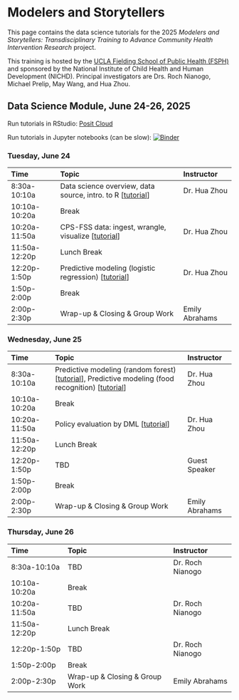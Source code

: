# Modelers and Storytellers

This page contains the data science tutorials for the 2025 *Modelers and Storytellers: Transdisciplinary Training to Advance Community Health Intervention Research* project.

This training is hosted by the [UCLA Fielding School of Public Health (FSPH)](https://ph.ucla.edu/) and sponsored by the National Institute of Child Health and Human Development (NICHD). Principal investigators are Drs. Roch Nianogo, Michael Prelip, May Wang, and Hua Zhou.

## Data Science Module, June 24-26, 2025

Run tutorials in RStudio: [Posit Cloud](https://posit.cloud/spaces/663650/join?access_code=XXZ_idAZxOIejKiar026U8x1hzvUb2FeKZMkOvz8)

Run tutorials in Jupyter notebooks (can be slow): [![Binder](https://mybinder.org/badge_logo.svg)](https://mybinder.org/v2/gh/NIH-R25-ModelersAndStoryTellers/binder-sandbox.git/main?urlpath=git-pull?repo=https://github.com/NIH-R25-ModelersAndStoryTellers/2025.git)

### Tuesday, June 24

| Time          | Topic            | Instructor          |
|:----------------------|:------------------------|:------------------------|
| 8:30a-10:10a  | Data science overview, data source, intro. to R \[[tutorial](https://nih-r25-modelersandstorytellers.github.io/2025/data-science-tutorials/01-dsintro/dsintro.html)\] | Dr. Hua Zhou |
| 10:10a-10:20a | Break  |                     |
| 10:20a-11:50a | CPS-FSS data: ingest, wrangle, visualize \[[tutorial](https://nih-r25-modelersandstorytellers.github.io/2025/data-science-tutorials/02-wrangle/wrangle.html)\] | Dr. Hua Zhou |
| 11:50a-12:20p  | Lunch Break  |                     |
| 12:20p-1:50p   | Predictive modeling (logistic regression) \[[tutorial](https://nih-r25-modelersandstorytellers.github.io/2025/data-science-tutorials/03-logit/logit.html)\]  | Dr. Hua Zhou |
| 1:50p-2:00p   | Break |  |
| 2:00p-2:30p   | Wrap-up & Closing & Group Work | Emily Abrahams |

### Wednesday, June 25

| Time          | Topic            | Instructor          |
|:----------------------|:------------------------|:------------------------|
| 8:30a-10:10a  | Predictive modeling (random forest) \[[tutorial](https://nih-r25-modelersandstorytellers.github.io/2025/data-science-tutorials/04-rf/rf.html)\], Predictive modeling (food recognition) \[[tutorial](https://nih-r25-modelersandstorytellers.github.io/2025/data-science-tutorials/07-foodimg/foodimg.html)\] | Dr. Hua Zhou |
| 10:10a-10:20a | Break  |                     |
| 10:20a-11:50a | Policy evaluation by DML \[[tutorial](https://nih-r25-modelersandstorytellers.github.io/2025/data-science-tutorials/05-dml/dml.html)\] | Dr. Hua Zhou |
| 11:50a-12:20p  | Lunch Break  |                     |
| 12:20p-1:50p   | TBD  | Guest Speaker |
| 1:50p-2:00p   | Break |  |
| 2:00p-2:30p   | Wrap-up & Closing & Group Work | Emily Abrahams |

### Thursday, June 26

| Time          | Topic            | Instructor          |
|:----------------------|:------------------------|:------------------------|
| 8:30a-10:10a  | TBD | Dr. Roch Nianogo |
| 10:10a-10:20a | Break  |                     |
| 10:20a-11:50a | TBD | Dr. Roch Nianogo |
| 11:50a-12:20p  | Lunch Break  |                     |
| 12:20p-1:50p   | TBD  | Dr. Roch Nianogo |
| 1:50p-2:00p   | Break |  |
| 2:00p-2:30p   | Wrap-up & Closing & Group Work | Emily Abrahams |

